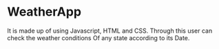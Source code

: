 # WeatherApp
It is made up of using Javascript, HTML and CSS.
Through this user can check the weather conditions
Of any state according to its Date.
